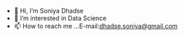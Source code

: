 - 👋 Hi, I’m Soniya Dhadse
- 👀 I’m interested in Data Science
- 📫 How to reach me ...E-mail:dhadse.soniya@gmail.com

<!---
SoniyaDhadse/SoniyaDhadse is a ✨ special ✨ repository because its `README.md` (this file) appears on your GitHub profile.
You can click the Preview link to take a look at your changes.
--->
